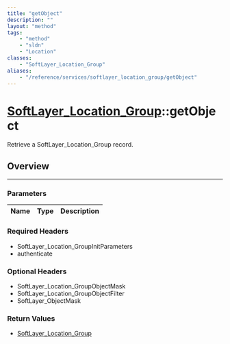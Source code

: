 ```yaml
---
title: "getObject"
description: ""
layout: "method"
tags:
    - "method"
    - "sldn"
    - "Location"
classes:
    - "SoftLayer_Location_Group"
aliases:
    - "/reference/services/softlayer_location_group/getObject"
---
```

# [SoftLayer_Location_Group](/reference/services/SoftLayer_Location_Group)::getObject


Retrieve a SoftLayer_Location_Group record.


## Overview 


-----

### Parameters 
|Name | Type | Description |
| --- | --- | --- |


### Required Headers
* SoftLayer_Location_GroupInitParameters
* authenticate


### Optional Headers
* SoftLayer_Location_GroupObjectMask
* SoftLayer_Location_GroupObjectFilter
* SoftLayer_ObjectMask

### Return Values
* <a href='/reference/datatypes/SoftLayer_Location_Group'>SoftLayer_Location_Group </a>




